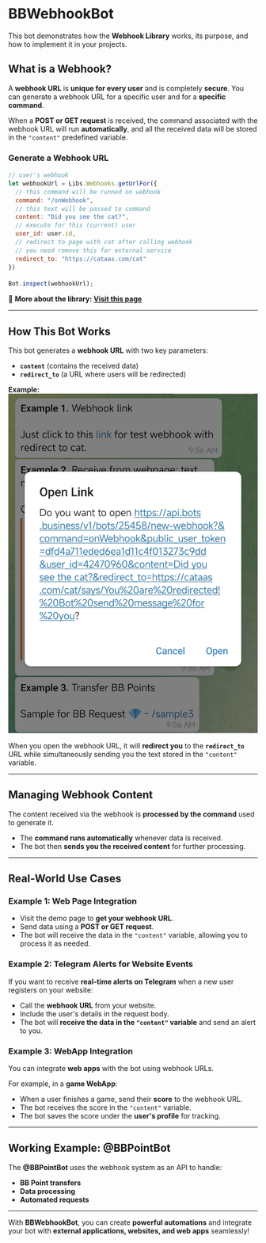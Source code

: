 
# BBWebhookBot  

This bot demonstrates how the **Webhook Library** works, its purpose, and how to implement it in your projects.  

## What is a Webhook?  

A **webhook URL** is **unique for every user** and is completely **secure**. You can generate a webhook URL for a specific user and for a **specific command**.  

When a **POST or GET request** is received, the command associated with the webhook URL will run **automatically**, and all the received data will be stored in the `"content"` predefined variable.  

### Generate a Webhook URL  
```js
// user's webhook
let webhookUrl = Libs.Webhooks.getUrlFor({
  // this command will be runned on webhook
  command: "/onWebhook",
  // this text will be passed to command
  content: "Did you see the cat?",
  // execute for this (current) user
  user_id: user.id,
  // redirect to page with cat after calling webhook
  // you need remove this for external service
  redirect_to: "https://cataas.com/cat"
})

Bot.inspect(webhookUrl);
```

📖 **More about the library: [Visit this page](libs/webhooks-lib.md)**  

---

## How This Bot Works  

This bot generates a **webhook URL** with two key parameters:  
- **`content`** (contains the received data)  
- **`redirect_to`** (a URL where users will be redirected)  

**Example:**  
![Image here](/.gitbook/assets/webhookBot.png)

When you open the webhook URL, it will **redirect you** to the **`redirect_to`** URL while simultaneously sending you the text stored in the `"content"` variable.  

---

## Managing Webhook Content  

The content received via the webhook is **processed by the command** used to generate it.  

- The **command runs automatically** whenever data is received.  
- The bot then **sends you the received content** for further processing.  

---

## Real-World Use Cases  

### Example 1: **Web Page Integration**  
- Visit the demo page to **get your webhook URL**.  
- Send data using a **POST or GET request**.  
- The bot will receive the data in the `"content"` variable, allowing you to process it as needed.  

### Example 2: **Telegram Alerts for Website Events**  
If you want to receive **real-time alerts on Telegram** when a new user registers on your website:  
- Call the **webhook URL** from your website.  
- Include the user's details in the request body.  
- The bot will **receive the data in the `"content"` variable** and send an alert to you.  

### Example 3: **WebApp Integration**  
You can integrate **web apps** with the bot using webhook URLs.  

For example, in a **game WebApp**:  
- When a user finishes a game, send their **score** to the webhook URL.  
- The bot receives the score in the `"content"` variable.  
- The bot saves the score under the **user's profile** for tracking.  

---

## Working Example: **@BBPointBot**  
The **@BBPointBot** uses the webhook system as an API to handle:  
- **BB Point transfers**  
- **Data processing**  
- **Automated requests**  

---

With **BBWebhookBot**, you can create **powerful automations** and integrate your bot with **external applications, websites, and web apps** seamlessly!
